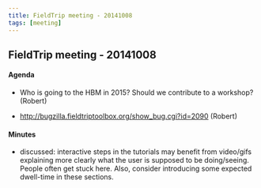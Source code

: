 ```yaml
---
title: FieldTrip meeting - 20141008
tags: [meeting]
---
```


## FieldTrip meeting - 20141008

#### Agenda

*  Who is going to the HBM in 2015? Should we contribute to a workshop? (Robert)

*  http://bugzilla.fieldtriptoolbox.org/show_bug.cgi?id=2090 (Robert)

#### Minutes

   * discussed: interactive steps in the tutorials may benefit from video/gifs explaining more clearly what the user is supposed to be doing/seeing. People often get stuck here. Also, consider introducing some expected dwell-time in these sections.

